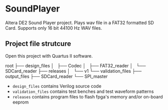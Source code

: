 # SoundPlayer
Altera DE2 Sound Player project.
Plays wav file in a FAT32 formatted SD Card. Supports only 16 bit 44100 Hz WAV files.

## Project file strutcure
Open this project with Quartus II software.

root
├── design_files
│   ├── Codec
│   ├── FAT32_reader
│   └── SDCard_reader
├── releases
│   └── v1
└── validation_files
    ├── output_files
    ├── SDCard_reader
    └── SPI_master

- `design_files` contains Verilog source code
- `validation_files` contains test benches and test waveform patterns
- `releases` contains program files to flash fpga's memory and/or on-board eeprom

